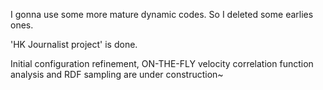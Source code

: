 I gonna use some more mature dynamic codes. So I deleted some earlies ones.

'HK Journalist project' is done. 

Initial configuration refinement, ON-THE-FLY velocity correlation function analysis and RDF sampling are under construction~
